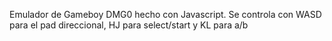 Emulador de Gameboy DMG0 hecho con Javascript.
Se controla con WASD para el pad direccional, HJ para select/start y KL para a/b
